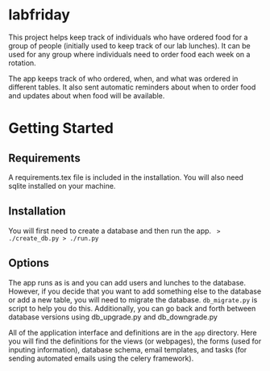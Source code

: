 # labfriday

This project helps keep track of individuals who have ordered food for a group of people (initially used to keep track of our lab lunches).
It can be used for any group where individuals need to order food each week on a rotation. 

The app keeps track of who ordered, when, and what was ordered in different tables. It also sent automatic reminders about when to 
order food and updates about when food will be available.



# Getting Started

## Requirements
A requirements.tex file is included in the installation.
You will also need sqlite installed on your machine.

## Installation
You will first need to create a database and then run the app. 
    ``` 
    > ./create_db.py
    > ./run.py
    ```
    
## Options 
The app runs as is and you can add users and lunches to the database. However, if you decide that you want to add something else
to the database or add a new table, you will need to migrate the database. ```db_migrate.py``` is script to help you do this. Additionally,
you can go back and forth between database versions using db_upgrade.py and db_downgrade.py

All of the application interface and definitions are in the ```app``` directory. Here you will find the definitions for the views (or 
webpages), the forms (used for inputing information), database schema, email templates, and tasks (for sending automated emails using 
the celery framework). 

